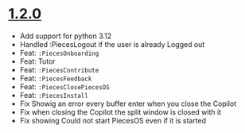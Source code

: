 # [1.2.0](https://github.com/pieces-app/plugin_neovim/milestone/3)

- Add support for python 3.12
- Handled :PiecesLogout if the user is already Logged out
- Feat: `:PiecesOnboarding`
- Feat: Tutor
- Feat: `:PiecesContribute`
- Feat: `:PiecesFeedback`
- Feat: `:PiecesClosePiecesOS`
- Feat: `:PiecesInstall`
- Fix Showig an error every buffer enter when you close the Copilot
- Fix when closing the Copilot the split window is closed with it
- Fix showing Could not start PiecesOS even if it is started

